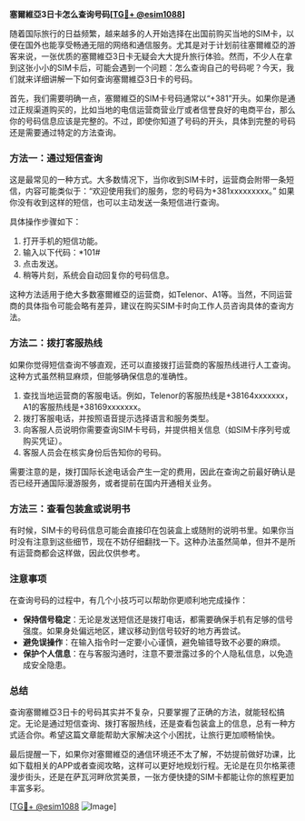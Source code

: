 **塞爾維亞3日卡怎么查询号码[[TG💪+ @esim1088](https://t.me/s/esim1088)]**

随着国际旅行的日益频繁，越来越多的人开始选择在出国前购买当地的SIM卡，以便在国外也能享受畅通无阻的网络和通信服务。尤其是对于计划前往塞爾維亞的游客来说，一张优质的塞爾維亞3日卡无疑会大大提升旅行体验。然而，不少人在拿到这张小小的SIM卡后，可能会遇到一个问题：怎么查询自己的号码呢？今天，我们就来详细讲解一下如何查询塞爾維亞3日卡的号码。

首先，我们需要明确一点，塞爾維亞的SIM卡号码通常以“+381”开头。如果你是通过正规渠道购买的，比如当地的电信运营商营业厅或者信誉良好的电商平台，那么你的号码信息应该是完整的。不过，即使你知道了号码的开头，具体到完整的号码还是需要通过特定的方法查询。

### 方法一：通过短信查询

这是最常见的一种方式。大多数情况下，当你收到SIM卡时，运营商会附带一条短信，内容可能类似于：“欢迎使用我们的服务，您的号码为+381xxxxxxxxx。” 如果你没有收到这样的短信，也可以主动发送一条短信进行查询。

具体操作步骤如下：

1. 打开手机的短信功能。
2. 输入以下代码：*101#
3. 点击发送。
4. 稍等片刻，系统会自动回复你的号码信息。

这种方法适用于绝大多数塞爾維亞的运营商，如Telenor、A1等。当然，不同运营商的具体指令可能会略有差异，建议在购买SIM卡时向工作人员咨询具体的查询方法。

### 方法二：拨打客服热线

如果你觉得短信查询不够直观，还可以直接拨打运营商的客服热线进行人工查询。这种方式虽然稍显麻烦，但能够确保信息的准确性。

1. 查找当地运营商的客服电话。例如，Telenor的客服热线是+38164xxxxxxx，A1的客服热线是+38169xxxxxxx。
2. 拨打客服电话，并按照语音提示选择语言和服务类型。
3. 向客服人员说明你需要查询SIM卡号码，并提供相关信息（如SIM卡序列号或购买凭证）。
4. 客服人员会在核实身份后告知你的号码。

需要注意的是，拨打国际长途电话会产生一定的费用，因此在查询之前最好确认是否已经开通国际漫游服务，或者提前在国内开通相关业务。

### 方法三：查看包装盒或说明书

有时候，SIM卡的号码信息可能会直接印在包装盒上或随附的说明书里。如果你当时没有注意到这些细节，现在不妨仔细翻找一下。这种办法虽然简单，但并不是所有运营商都会这样做，因此仅供参考。

### 注意事项

在查询号码的过程中，有几个小技巧可以帮助你更顺利地完成操作：

- **保持信号稳定**：无论是发送短信还是拨打电话，都需要确保手机有足够的信号强度。如果身处偏远地区，建议移动到信号较好的地方再尝试。
- **避免误操作**：在输入指令时一定要小心谨慎，避免输错导致不必要的麻烦。
- **保护个人信息**：在与客服沟通时，注意不要泄露过多的个人隐私信息，以免造成安全隐患。

### 总结

查询塞爾維亞3日卡的号码其实并不复杂，只要掌握了正确的方法，就能轻松搞定。无论是通过短信查询、拨打客服热线，还是查看包装盒上的信息，总有一种方式适合你。希望这篇文章能帮助大家解决这个小困扰，让旅行更加顺畅愉快。

最后提醒一下，如果你对塞爾維亞的通信环境还不太了解，不妨提前做好功课，比如下载相关的APP或者查阅攻略，这样可以更好地规划行程。无论是在贝尔格莱德漫步街头，还是在萨瓦河畔欣赏美景，一张方便快捷的SIM卡都能让你的旅程更加丰富多彩。

[[TG💪+ @esim1088](https://t.me/s/esim1088) ![Image](https://i.postimg.cc/4NQfJmqS/Snipaste-2025-05-13-00-14-12.png)]